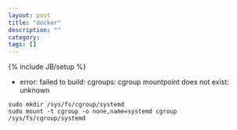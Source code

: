 ```yaml
---
layout: post
title: "docker"
description: ""
category: 
tags: []
---
```

{% include JB/setup %}

- error:  failed to build: cgroups: cgroup mountpoint does not exist: unknown

```
sudo mkdir /sys/fs/cgroup/systemd
sudo mount -t cgroup -o none,name=systemd cgroup /sys/fs/cgroup/systemd
```